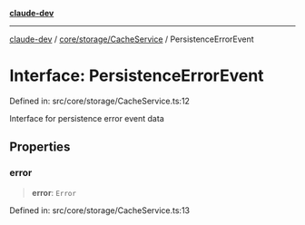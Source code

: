 [**claude-dev**](../../../../README.md)

***

[claude-dev](../../../../README.md) / [core/storage/CacheService](../README.md) / PersistenceErrorEvent

# Interface: PersistenceErrorEvent

Defined in: src/core/storage/CacheService.ts:12

Interface for persistence error event data

## Properties

### error

> **error**: `Error`

Defined in: src/core/storage/CacheService.ts:13
